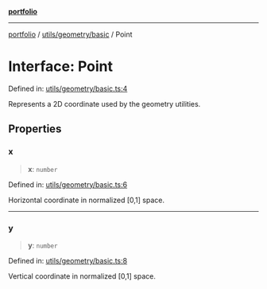 [**portfolio**](../../../../README.md)

***

[portfolio](../../../../modules.md) / [utils/geometry/basic](../README.md) / Point

# Interface: Point

Defined in: [utils/geometry/basic.ts:4](https://github.com/tnorlund/Portfolio/blob/7bbde2d9b0631dd87cd77011f13e9ee0f1951f4b/portfolio/utils/geometry/basic.ts#L4)

Represents a 2D coordinate used by the geometry utilities.

## Properties

### x

> **x**: `number`

Defined in: [utils/geometry/basic.ts:6](https://github.com/tnorlund/Portfolio/blob/7bbde2d9b0631dd87cd77011f13e9ee0f1951f4b/portfolio/utils/geometry/basic.ts#L6)

Horizontal coordinate in normalized [0,1] space.

***

### y

> **y**: `number`

Defined in: [utils/geometry/basic.ts:8](https://github.com/tnorlund/Portfolio/blob/7bbde2d9b0631dd87cd77011f13e9ee0f1951f4b/portfolio/utils/geometry/basic.ts#L8)

Vertical coordinate in normalized [0,1] space.
